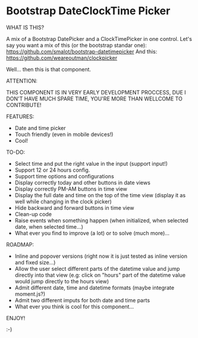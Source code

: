 Bootstrap DateClockTime Picker
==============================

WHAT IS THIS?

A mix of a Bootstrap DatePicker and a ClockTimePicker in one control.
Let's say you want a mix of this (or the bootstrap standar one): https://github.com/smalot/bootstrap-datetimepicker
And this: https://github.com/weareoutman/clockpicker

Well... then this is that component.

ATTENTION:

THIS COMPONENT IS IN VERY EARLY DEVELOPMENT PROCCESS, DUE I DON'T HAVE MUCH SPARE TIME, YOU'RE MORE THAN WELLCOME TO CONTRIBUTE!


FEATURES:
* Date and time picker
* Touch friendly (even in mobile devices!)
* Cool!


TO-DO:
* Select time and put the right value in the input (support input!)
* Support 12 or 24 hours config.
* Support time options and configurations
* Display correctly today and other buttons in date views
* Display correctly PM-AM buttons in time view
* Display the full date and time on the top of the time view (display it as well while changing in the clock picker)
* Hide backward and forward buttons in time view
* Clean-up code
* Raise events when something happen (when initialized, when selected date, when selected time...)
* What ever you find to improve (a lot) or to solve (much more)...

ROADMAP:
* Inline and popover versions (right now it is just tested as inline version and fixed size...)
* Allow the user select different parts of the datetime value and jump directly into that view (e.g: click on "hours" part of the datetime value would jump directly to the hours view)
* Admit different date, time and datetime formats (maybe integrate moment.js?)
* Admit two different imputs for both date and time parts
* What ever you think is cool for this component...

ENJOY!

:-)
